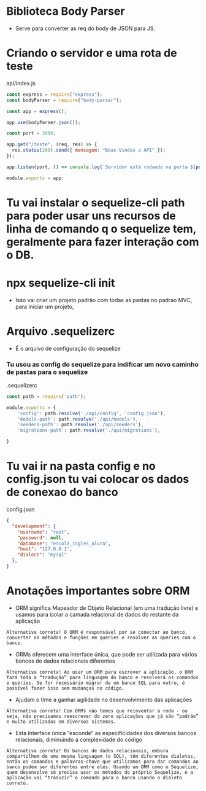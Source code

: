 # Biblioteca Body Parser
- Serve para converter as req do body de JSON para JS.

# Criando o servidor e uma rota de teste
api/index.js
```js
const express = require("express");
const bodyParser = require("body-parser");

const app = express();

app.use(bodyParser.json());

const port = 3000;

app.get("/teste", (req, res) => {
  res.status(200).send({ mensagem: "Boas-Vindas a API" });
});

app.listen(port, () => console.log(`Servidor está rodando na porta ${port}`))

module.exports = app;
```

# Tu vai instalar o sequelize-cli path para poder usar uns recursos de linha de comando q o sequelize tem, geralmente para fazer interação com o DB.

# npx sequelize-cli init
- Isso vai criar um projeto padrão com todas as pastas no padrao MVC, para iniciar um projeto,

# Arquivo .sequelizerc
- É o arquivo de configuração do sequelize

### Tu usou as config do sequelize para indificar um novo caminho de pastas para o sequelize
.sequelizerc
```js
const path = require('path');

module.exports = {
    'config': path.resolve('./api/config', 'config.json'),
    'models-path': path.resolve('./api/models'),
    'seeders-path': path.resolve('./api/seeders'),
    'migrations-path': path.resolve('./api/migrations'),

}
```

# Tu vai ir na pasta config e no config.json tu vai colocar os dados de conexao do banco
config.json
```json
{
  "development": {
    "username": "root",
    "password": null,
    "database": "escola_ingles_alura",
    "host": "127.0.0.1",
    "dialect": "mysql"
  },
}
```

# Anotações importantes sobre ORM 
- ORM significa Mapeador de Objeto Relacional (em uma tradução livre) e usamos para isolar a camada relacional de dados do restante da aplicação
```
Alternativa correta! O ORM é responsável por se conectar ao banco, converter os métodos e funções em queries e resolver as queries com o banco.
```

- ORMs oferecem uma interface única, que pode ser utilizada para vários bancos de dados relacionais diferentes
```
Alternativa correta! Ao usar um ORM para escrever a aplicação, o ORM fará toda a “tradução” para linguagem do banco e resolverá os comandos e queries. Se for necessário migrar de um banco SQL para outro, é possível fazer isso sem mudanças no código.
```

- Ajudam o time a ganhar agilidade no desenvolvimento das aplicações
```
Alternativa correta! Com ORMs não temos que reinventar a roda - ou seja, não precisamos reescrever do zero aplicações que já são “padrão” e muito utilizadas em diversos sistemas.
```

- Esta interface única “esconde” as especificidades dos diversos bancos relacionais, diminuindo a complexidade do código
```
Alternativa correta! Os bancos de dados relacionais, embora compartilhem de uma mesma linguagem (o SQL), têm diferentes dialetos, então os comandos e palavras-chave que utilizamos para dar comandos ao banco podem ser diferentes entre eles. Usando um ORM como o Sequelize, quem desenvolve só precisa usar os métodos do próprio Sequelize, e a aplicação vai “traduzir” o comando para o banco usando o dialeto correto.
```